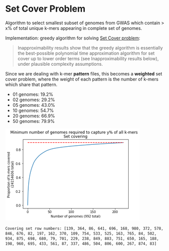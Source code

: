 # Set Cover Problem

Algorithm to select smallest subset of genomes from GWAS which contain > x% of total unique k-mers appearing in complete set of genomes.

Implementation: greedy algorithm for solving [Set Cover problem](https://en.wikipedia.org/wiki/Set_cover_problem#Greedy_algorithm):

> Inapproximability results show that the greedy algorithm is essentially the best-possible polynomial time approximation algorithm for set cover up to lower order terms (see Inapproximability results below), under plausible complexity assumptions.   

Since we are dealing with k-mer **pattern** files, this becomes a **weighted** set cover problem, where the weight of each pattern is the number of k-mers which share that pattern.

- 01 genomes: 19.2%
- 02 genomes: 29.2%
- 05 genomes: 43.0%
- 10 genomes: 54.7%
- 20 genomes: 66.9%
- 50 genomes: 79.9%

![Graph of coverage vs number of genomes](/images/set_cover_graph.png)

    Covering set row numbers: [139, 364, 86, 641, 696, 168, 980, 372, 578, 846, 676, 82, 197, 162, 370, 109, 754, 533, 525, 163, 765, 84, 502, 934, 875, 698, 680, 79, 701, 229, 238, 849, 883, 751, 650, 165, 188, 198, 960, 695, 433, 561, 87, 337, 486, 504, 806, 600, 267, 874, 83]
